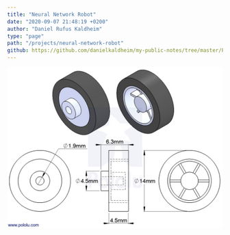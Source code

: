 ```yaml
---
title: "Neural Network Robot"
date: "2020-09-07 21:48:19 +0200"
author: "Daniel Rufus Kaldheim"
type: "page"
path: "/projects/neural-network-robot"
github: https://github.com/danielkaldheim/my-public-notes/tree/master/Projects/Neural%20Network%20Robot
---
```



![Wheels](../../images/projects/neural-network-robot/images/A7212BEC-A75A-4CC8-8F56-D0408C15548F.jpg)
